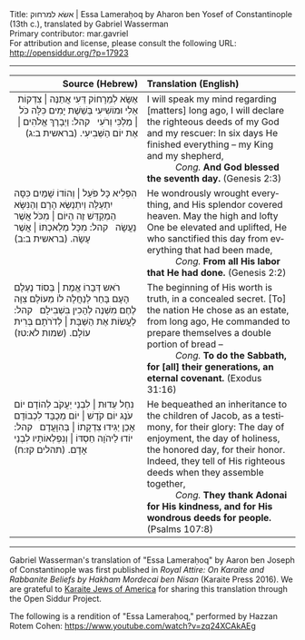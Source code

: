 <html>
<head></head>
<body>
Title: אשׂא למרחוק | Essa Lameraḥoq by Aharon ben Yosef of Constantinople (13th c.), translated by Gabriel Wasserman<br />
Primary contributor: mar.gavriel<br />
For attribution and license, please consult the following URL: <a href="http://opensiddur.org/?p=17923">http://opensiddur.org/?p=17923</a>
<p />
<hr />

<table style="margin-left: auto;margin-right: auto;" class="draggable">
<thead><tr><th id="x" style="text-align: right;">Source (Hebrew)</th><th style="text-align: left;">Translation (English)</th></tr></thead>
<tbody>
<tr><td style="vertical-align:top;" width="46%">
<div class="liturgy" lang="he" style="text-align: right;">
<span class="acrostic">אֶ</span>שָּׂא לְמֵרָחוֹק דֵּעִי
אֲתַנֶּה | צִדְקוֹת אֵלִי וּמוֹשִׁיעִי
בְּשֵׁשֶׁת יָמִים כִּלָּה כֹּל | מַלְכִּי וְרֹעִי
&nbsp;
<span class="instruction">קהל:</span> וַיְבָרֶךְ אֱלֹהִים | אֶת יוֹם הַשְּׁבִיעִי. <span class="citation">(בראשית ב:ג)</span>
</span></div></td>
 
<td width="53%"><div class="english" lang="en">
I will speak my mind regarding [matters] long ago,
I will declare the righteous deeds of my God and my rescuer:
In six days He finished everything – my King and my shepherd, 
<div style="text-indent: 50px;"><em>Cong.</em> <strong>And God blessed the seventh day.</strong> (Genesis 2:3)</div>
</div></td></tr>


<tr><td style="vertical-align:top;" width="46%">
<div class="liturgy" lang="he">
<span class="acrostic">הִ</span>פְלִיא כָּל פֹּעַל | וְהוֹדוֹ שָׁמַיִם כִּסָּה
יִתְעַלֶּה וְיִתְנַשֵּׂא הָרָם וְהַנִּשָּׂא
הַמְקַדֵּשׁ זֶה הַיּוֹם | מִכֹּל אֲשֶׁר נַעֲשָׂה
&nbsp;
<span class="instruction">קהל:</span> מִכָּל מְלַאכְתּוֹ | אֲשֶׁר עָשָׂה. <span class="citation">(בראשית ב:ב)</span>
</span></div></td>
 
<td width="53%"><div class="english" lang="en">
He wondrously wrought everything, and His splendor covered heaven.
May the high and lofty One be elevated and uplifted,
He who sanctified this day from everything that had been made,
<div style="text-indent: 50px;"><em>Cong.</em> <strong>From all His labor that He had done.</strong> (Genesis 2:2)</div>
</div></td></tr>


<tr><td style="vertical-align:top;" width="46%">
<div class="liturgy" lang="he">
<span class="acrostic">רֹ</span>אש דְּבָרוֹ אֱמֶת | בְּסוֹד נֶעְלָם
הָעָם בָּחַר לְנַחֲלָה לוֹ מֵעוֹלָם
צִוָּה לֶחֶם מִשְׁנֶה לְהָכִין בִּשְׁבִילָם
&nbsp;
<span class="instruction">קהל:</span> לַעֲשׂוֹת אֶת הַשַּׁבָּת | לְדֹרֹתָם בְּרִית עוֹלָם. <span class="citation">(שמות לא:טז)</span>
</span></div></td>
 
<td width="53%"><div class="english" lang="en">
The beginning of His worth is truth, in a concealed secret.
[To] the nation He chose as an estate, from long ago,
He commanded to prepare themselves a double portion of bread –
<div style="text-indent: 50px;"><em>Cong.</em> <strong>To do the Sabbath, for [all] their generations, an eternal covenant.</strong> (Exodus 31:16)</div>
</div></td></tr>


<tr><td style="vertical-align:top;" width="46%">
<div class="liturgy" lang="he">
<span class="acrostic">נִ</span>חַל עֵדוּת | לִבְנֵי יַעֲקֹב לְהוֹדָם
יוֹם עֹנֶג יוֹם קֹדֶשׁ | יוֹם מְכֻבָּד לִכְבוֹדָם
אָכֵן יַגִּידוּ צִדְקָתוֹ | בְּהִוָּעֲדָם
&nbsp;
<span class="instruction">קהל:</span> יוֹדוּ לַיהֹוָה חַסְדּוֹ | וְנִפְלְאוֹתָיו לִבְנֵי אָדָם. <span class="citation">(תהלים קז:ח)</span>
</span></div></td>
 
<td width="53%"><div class="english" lang="en">
He bequeathed an inheritance to the children of Jacob, as a testimony, for their glory:
The day of enjoyment, the day of holiness, the honored day, for their honor.
Indeed, they tell of His righteous deeds when they assemble together,
<div style="text-indent: 50px;"><em>Cong.</em> <strong>They thank Adonai for His kindness, and for His wondrous deeds for people.</strong> (Psalms 107:8)</div>
</div></td></tr>
</tbody></table>

<hr />

Gabriel Wasserman's translation of "Essa Lameraḥoq" by Aaron ben Joseph of Constantinople was first published in <em>Royal Attire: On Karaite and Rabbanite Beliefs by Hakham Mordecai ben Nisan</em> (Karaite Press 2016). We are grateful to <a href="http://karaite.org">Karaite Jews of America</a> for sharing this translation  through the Open Siddur Project.

The following is a rendition of "Essa Lameraḥoq," performed by Hazzan Rotem Cohen: 
https://www.youtube.com/watch?v=zq24XCAkAEg
</body>
</html>
